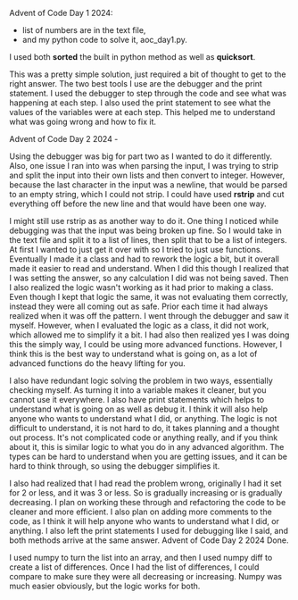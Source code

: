 Advent of Code Day 1 2024: 
*   list of numbers are in the text file, 
*   and my python code to solve it, aoc_day1.py.


I used both **sorted** the built in python method as well as **quicksort**.

This was a pretty simple solution, just required a bit of thought to get to the right answer.
The two best tools I use are the debugger and the print statement. I used the debugger to step through the code and see what was happening at each step. I also used the print statement to see what the values of the variables were at each step. This helped me to understand what was going wrong and how to fix it.

Advent of Code Day 2 2024 - 

Using the debugger was big for part two as I wanted to do it differently.  Also, one issue I ran into was when parsing the input, I was trying to strip and split the input into their own lists and then convert to integer.  However, because the last character in the input was a newline, that would be parsed to an empty string, which I could not strip.  I could have used **rstrip** and cut everything off before the new line and that would have been one way.


I might still use rstrip as as another way to do it.  One thing I noticed while debugging was that the input was being broken up fine.  So I would take in the text file and split it to a list of lines, then split that to be a list of integers.  At first I wanted to just get it over with so I tried to just use functions.  Eventually I made it a class and had to rework the logic a bit, but it overall made it easier to read and understand.  When I did this though I realized that I was setting the answer, so any calculation I did was not being saved.  Then I also realized the logic wasn't working as it had prior to making a class.  Even though I kept that logic the same, it was not evaluating them correctly, instead they were all coming out as safe.  Prior each time it had always realized when it was off the pattern.  I went through the debugger and saw it myself.  However, when I evaluated the logic as a class, it did not work, which allowed me to simplify it a bit.  I had also then realized yes I was doing this the simply way, I could be using more advanced functions.  However, I think this is the best way to understand what is going on, as a lot of advanced functions do the heavy lifting for you.

I also have redundant logic solving the problem in two ways, essentially checking myself.  As turning it into a variable makes it cleaner, but you cannot use it everywhere.  I also have print statements which helps to understand what is going on as well as debug it.  I think it will also help anyone who wants to understand what I did, or anything.  The logic is not difficult to understand, it is not hard to do, it takes planning and a thought out process.  It's not complicated code or anything really, and if you think about it, this is similar logic to what you do in any advanced algorithm.  The types can be hard to understand when you are getting issues, and it can be hard to think through, so using the debugger simplifies it.

I also had realized that I had read the problem wrong, originally I had it set for 2 or less, and it was 3 or less.  So is gradually increasing or is gradually decreasing.  I plan on working these through and refactoring the code to be cleaner and more efficient.  I also plan on adding more comments to the code, as I think it will help anyone who wants to understand what I did, or anything.  I also left the print statements I used for debugging like I said, and both methods arrive at the same answer.  Advent of Code Day 2 2024 Done.

I used numpy to turn the list into an array, and then I used numpy diff to create a
list of differences.  Once I had the list of differences, I could compare to make sure
they were all decreasing or increasing.  Numpy was much easier obviously, but the logic works for both.

